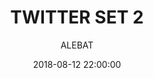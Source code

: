 ---
layout: project
title:  "TWITTER SET 2"
date:   2018-08-12 22:00:00
author: ALEBAT
categories:
- project
img: 8-1.jpg
thumb: 8-1.jpg
carousel:
- 8-1.jpg
- 8-2.jpg
- 8-3.jpg
---